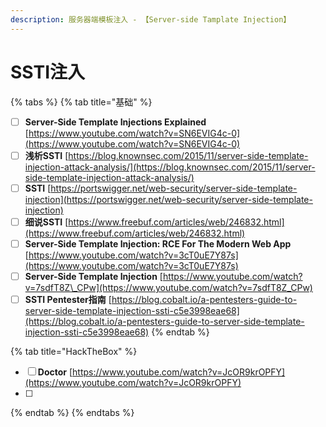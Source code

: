```yaml
---
description: 服务器端模板注入 - 【Server-side Tamplate Injection】
---
```


# SSTI注入

{% tabs %}
{% tab title="基础" %}
* [ ] **Server-Side Template Injections Explained** [https://www.youtube.com/watch?v=SN6EVIG4c-0](https://www.youtube.com/watch?v=SN6EVIG4c-0)
* [ ] **浅析SSTI**    [https://blog.knownsec.com/2015/11/server-side-template-injection-attack-analysis/](https://blog.knownsec.com/2015/11/server-side-template-injection-attack-analysis/)
* [ ] **SSTI**            [https://portswigger.net/web-security/server-side-template-injection](https://portswigger.net/web-security/server-side-template-injection)
* [ ] **细说SSTI**    [https://www.freebuf.com/articles/web/246832.html](https://www.freebuf.com/articles/web/246832.html)
* [ ] **Server-Side Template Injection: RCE For The Modern Web App**     [https://www.youtube.com/watch?v=3cT0uE7Y87s](https://www.youtube.com/watch?v=3cT0uE7Y87s)
* [ ] **Server-Side Template Injection**     [https://www.youtube.com/watch?v=7sdfT8Z\_CPw](https://www.youtube.com/watch?v=7sdfT8Z_CPw)
* [ ] **SSTI Pentester指南**    [https://blog.cobalt.io/a-pentesters-guide-to-server-side-template-injection-ssti-c5e3998eae68](https://blog.cobalt.io/a-pentesters-guide-to-server-side-template-injection-ssti-c5e3998eae68)
{% endtab %}

{% tab title="HackTheBox" %}
* [ ] **Doctor**    [https://www.youtube.com/watch?v=JcOR9krOPFY](https://www.youtube.com/watch?v=JcOR9krOPFY)
* [ ] 
{% endtab %}
{% endtabs %}

